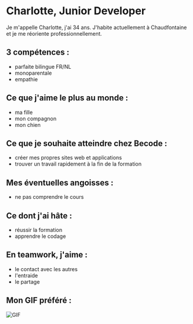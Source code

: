 # Charlotte, Junior Developer
Je m'appelle Charlotte, j'ai 34 ans. J'habite actuellement à Chaudfontaine et je me réoriente professionnellement. 

## 3 compétences :
- parfaite bilingue FR/NL
- monoparentale
- empathie

## Ce que j'aime le plus au monde :
- ma fille
- mon compagnon
- mon chien

## Ce que je souhaite atteindre chez Becode :
- créer mes propres sites web et applications
- trouver un travail rapidement à la fin de la formation

## Mes éventuelles angoisses :
- ne pas comprendre le cours

## Ce dont j'ai hâte :
- réussir la formation
- apprendre le codage

## En teamwork, j'aime :
- le contact avec les autres
- l'entraide
- le partage 

## Mon GIF préféré :
![GIF](./mijngif.gif)


